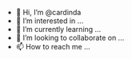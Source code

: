 - 👋 Hi, I’m @cardinda
- 👀 I’m interested in ...
- 🌱 I’m currently learning ...
- 💞️ I’m looking to collaborate on ...
- 📫 How to reach me ...

<!---
cardinda/cardinda is a ✨ special ✨ repository because its `README.md` (this file) appears on your GitHub profile.
You can click the Preview link to take a look at your changes.
--->

